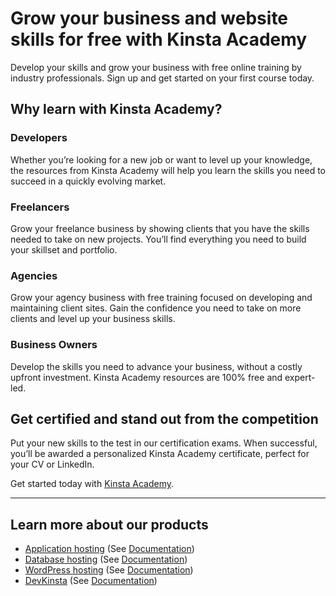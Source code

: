 
# Grow your business and website skills for free with Kinsta Academy
Develop your skills and grow your business with free online training by industry professionals. Sign up and get started on your first course today.

## Why learn with Kinsta Academy?
### Developers
Whether you’re looking for a new job or want to level up your knowledge, the resources from Kinsta Academy will help you learn the skills you need to succeed in a quickly evolving market.

### Freelancers
Grow your freelance business by showing clients that you have the skills needed to take on new projects. You’ll find everything you need to build your skillset and portfolio.

### Agencies
Grow your agency business with free training focused on developing and maintaining client sites. Gain the confidence you need to take on more clients and level up your business skills.

### Business Owners
Develop the skills you need to advance your business, without a costly upfront investment. Kinsta Academy resources are 100% free and expert-led.

## Get certified and stand out from the competition
Put your new skills to the test in our certification exams. When successful, you’ll be awarded a personalized Kinsta Academy certificate, perfect for your CV or LinkedIn.

Get started today with [Kinsta Academy](https://kinsta.com/academy).

---

## Learn more about our products
- [Application hosting](https://kinsta.com/application-hosting/) (See [Documentation](https://kinsta.com/docs/application-hosting/))
- [Database hosting](https://kinsta.com/database-hosting/) (See [Documentation](https://kinsta.com/docs/database-hosting/))
- [WordPress hosting](https://kinsta.com/wordpress-hosting/) (See [Documentation](https://kinsta.com/docs/wordpress-hosting/))
- [DevKinsta](https://kinsta.com/devkinsta/) (See [Documentation](https://kinsta.com/knowledgebase/devkinsta/))

